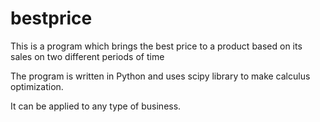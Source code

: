 # bestprice
This is a program which brings the best price to a product based on its sales on two different periods of time

The program is written in Python and uses scipy library to make calculus optimization.

It can be applied to any type of business.
